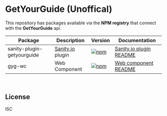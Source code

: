 # GetYourGuide (Unoffical)

This repository has packages available via the **NPM registry** that connect with the **GetYourGuide** api.

| Package                    | Description                                | Version                                                                                                                                       | Documentation                                                 |
| -------------------------- | ------------------------------------------ | --------------------------------------------------------------------------------------------------------------------------------------------- | ------------------------------------------------------------- |
| sanity-plugin-getyourguide | [Sanity.io](https://www.sanity.io/) plugin | [![npm](https://img.shields.io/npm/v/sanity-plugin-getyourguide?style=flat-square)](https://www.npmjs.com/package/sanity-plugin-getyourguide) | [Sanity.io plugin README](./packages/sanity-plugin/README.md) |
| gyg-wc                     | Web Component                              | [![npm](https://img.shields.io/npm/v/gyg-wc?style=flat-square)](https://www.npmjs.com/package/gyg-wc)                                         | [Web component README](./packages/web-component/README.md)    |

&nbsp;

## License

ISC
